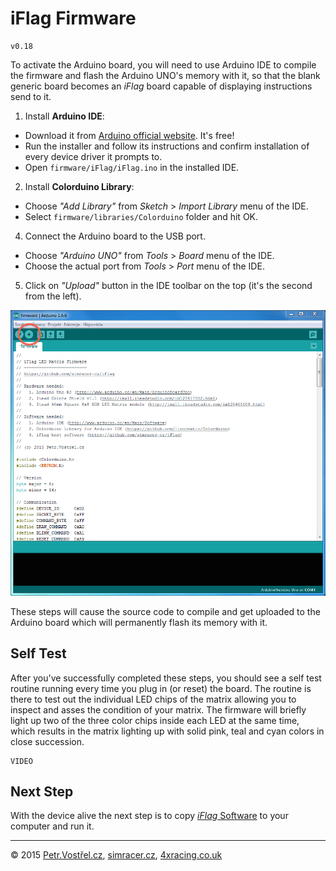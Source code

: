 iFlag Firmware
==============

	v0.18

To activate the Arduino board, you will need to use Arduino IDE to compile the firmware and flash the Arduino UNO's memory with it, so that the blank generic board becomes an _iFlag_ board capable of displaying instructions send to it.

1. Install __Arduino IDE__:
  - Download it from [Arduino official website](https://www.arduino.cc/en/Main/Software). It's free!
  - Run the installer and follow its instructions and confirm installation of every device driver it prompts to.
  - Open `firmware/iFlag/iFlag.ino` in the installed IDE.
2. Install __Colorduino Library__:
  - Choose _"Add Library"_ from _Sketch_ > _Import Library_ menu of the IDE.
  - Select `firmware/libraries/Colorduino` folder and hit OK.
4. Connect the Arduino board to the USB port.
  - Choose _"Arduino UNO"_ from _Tools_ > _Board_ menu of the IDE.
  - Choose the actual port from _Tools_ > _Port_ menu of the IDE.
5. Click on _"Upload"_ button in the IDE toolbar on the top (it's the second from the left).

![Arduino IDE GUI](screenshot.png)

These steps will cause the source code to compile and get uploaded to the Arduino board which will permanently flash its memory with it.


Self Test
---------

After you've successfully completed these steps, you should see a self test routine running every time you plug in (or reset) the board. The routine is there to test out the individual LED chips of the matrix allowing you to inspect and asses the condition of your matrix. The firmware will briefly light up two of the three color chips inside each LED at the same time, which results in the matrix lighting up with solid pink, teal and cyan colors in close succession.

	VIDEO



Next Step
---------

With the device alive the next step is to copy [_iFlag_ Software](../software) to your computer and run it.


---
© 2015
[Petr.Vostřel.cz](http://petr.vostrel.cz),
[simracer.cz](http://simracer.cz),
[4xracing.co.uk](http://4xracing.co.uk)


